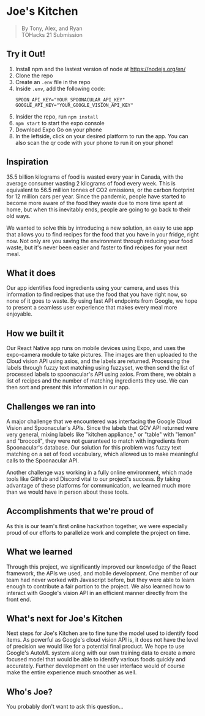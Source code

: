 # Joe's Kitchen

> By Tony, Alex, and Ryan  
> TOHacks 21 Submission

## Try it Out!
1. Install npm and the lastest version of node at https://nodejs.org/en/
2. Clone the repo
3. Create an `.env` file in the repo
4. Inside `.env`, add the following code: 
   ```
   SPOON_API_KEY="YOUR_SPOONACULAR_API_KEY"
   GOOGLE_API_KEY="YOUR_GOOGLE_VISION_API_KEY"
   ```
5. Insider the repo, run `npm install`
6. `npm start` to start the expo console
7. Download Expo Go on your phone
8. In the leftside, click on your desired platform to run the app. You can also scan the qr code with your phone to run it on your phone!

## Inspiration
35.5 billion kilograms of food is wasted every year in Canada, with the average consumer wasting 2 kilograms of food every week. This is equivalent to 56.5 million tonnes of CO2 emissions, or the carbon footprint for 12 million cars per year. Since the pandemic, people have started to become more aware of the food they waste due to more time spent at home, but when this inevitably ends, people are going to go back to their old ways.

We wanted to solve this by introducing a new solution, an easy to use app that allows you to find recipes for the food that you have in your fridge, right now. Not only are you saving the environment through reducing your food waste, but it's never been easier and faster to find recipes for your next meal.

## What it does
Our app identifies food ingredients using your camera, and uses this information to find recipes that use the food that you have right now, so none of it goes to waste. By using fast API endpoints from Google, we hope to present a seamless user experience that makes every meal more enjoyable.

## How we built it
Our React Native app runs on mobile devices using Expo, and uses the expo-camera module to take pictures. The images are then uploaded to the Cloud vision API using axios, and the labels are returned. Processing the labels through fuzzy text matching using fuzzyset, we then send the list of processed labels to spoonacular's API using axios. From there, we obtain a list of recipes and the number of matching ingredients they use. We can then sort and present this information in our app.

## Challenges we ran into
A major challenge that we encountered was interfacing the Google Cloud Vision and Spoonacular's APIs. Since the labels that GCV API returned were very general, mixing labels like "kitchen appliance," or "table" with "lemon" and "broccoli", they were not guaranteed to match with ingredients from Spoonacular's database. Our solution for this problem was fuzzy text matching on a set of food vocabulary, which allowed us to make meaningful calls to the Spoonacular API.

Another challenge was working in a fully online environment, which made tools like GitHub and Discord vital to our project's success. By taking advantage of these platforms for communication, we learned much more than we would have in person about these tools.

## Accomplishments that we're proud of
As this is our team's first online hackathon together, we were especially proud of our efforts to parallelize work and complete the project on time.

## What we learned
Through this project, we significantly improved our knowledge of the React framework, the APIs we used, and mobile development. One member of our team had never worked with Javascript before, but they were able to learn enough to contribute a fair portion to the project. We also learned how to interact with Google's vision API in an efficient manner directly from the front end.

## What's next for Joe's Kitchen
Next steps for Joe's Kitchen are to fine tune the model used to identify food items. As powerful as Google's cloud vision API is, it does not have the level of precision we would like for a potential final product. We hope to use Google's AutoML system along with our own training data to create a more focused model that would be able to identify various foods quickly and accurately. Further development on the user interface would of course make the entire experience much smoother as well.

## Who's Joe?
You probably don't want to ask this question...
